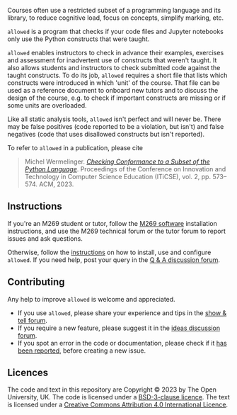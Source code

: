 Courses often use a restricted subset of a programming language and its library,
to reduce cognitive load, focus on concepts, simplify marking, etc.

`allowed` is a program that checks if your code files and Jupyter notebooks only
use the Python constructs that were taught.

`allowed` enables instructors to check in advance their examples, exercises and assessment
for inadvertent use of constructs that weren't taught. It also allows students
and instructors to check submitted code against the taught constructs.
To do its job, `allowed` requires a short file that lists which constructs were
introduced in which 'unit' of the course. That file can be used as a reference
document to onboard new tutors and to discuss the design of the course, e.g.
to check if important constructs are missing or if some units are overloaded.

Like all static analysis tools, `allowed` isn't perfect and will never be.
There may be false positives (code reported to be a violation, but isn't)
and false negatives (code that uses disallowed constructs but isn't reported).

To refer to `allowed` in a publication, please cite
> Michel Wermelinger.
> [_Checking Conformance to a Subset of the Python Language_](https://oro.open.ac.uk/88862).
> Proceedings of the Conference on Innovation and Technology in
> Computer Science Education (ITiCSE), vol. 2, pp. 573–574. ACM, 2023.

## Instructions

If you're an M269 student or tutor, follow the
[M269 software](https://dsa-ou.github.io/m269-installer) installation instructions,
and use the M269 technical forum or the tutor forum to report issues and ask questions.

Otherwise, follow the [instructions](docs/installation.md)
on how to install, use and configure `allowed`.
If you need help, post your query in the
[Q & A discussion forum](https://github.com/dsa-ou/allowed/discussions/categories/q-a).

## Contributing

Any help to improve `allowed` is welcome and appreciated.

- If you use `allowed`, please share your experience and tips in the
  [show & tell forum](https://github.com/dsa-ou/allowed/discussions/categories/show-and-tell).
- If you require a new feature, please suggest it in the
  [ideas discussion forum](https://github.com/dsa-ou/allowed/discussions/categories/ideas).
- If you spot an error in the code or documentation, please check if it
  [has been reported](https://github.com/dsa-ou/allowed/issues), before creating a new issue.

## Licences

The code and text in this repository are
Copyright © 2023 by The Open University, UK.
The code is licensed under a [BSD-3-clause licence](LICENCE.MD).
The text is licensed under a
[Creative Commons Attribution 4.0 International Licence](http://creativecommons.org/licenses/by/4.0).

